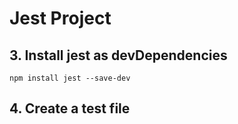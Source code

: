 # Jest Project





## 3. Install jest as devDependencies
```shell
npm install jest --save-dev
````
## 4. Create a test file
